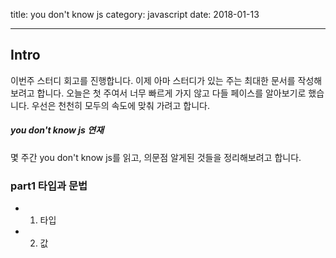 title: you don't know js
category: javascript
date: 2018-01-13

---

## Intro
이번주 스터디 회고를 진행합니다. 이제 아마 스터디가 있는 주는 최대한 문서를 작성해보려고 합니다.
오늘은 첫 주여서 너무 빠르게 가지 않고 다들 페이스를 알아보기로 했습니다. 우선은 천천히 모두의 속도에 맞춰 가려고 합니다.

##### you don't know js 연재

몇 주간 you don't know js를 읽고, 의문점 알게된 것들을 정리해보려고 합니다.

### part1 타입과 문법
- 1. 타입
- 2. 값





